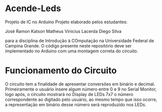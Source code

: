 # Acende-Leds
Projeto de IC no Arduino
Projeto elaborado pelos estudantes:

  José Ramon
  Katson Matheus
  Vinicius Lacerda
  Diego Silva

para a disciplina de Introdução à COmputação na Universidade Federal de Campina Grande.
O código presente neste repositório deve ser implementado no Arduino com uma montagem correta
do circuito.

# Funcionamento do Circuito

O circuito tem a finalidade de apresentar conversões em binário e decimal.
Primeiramente o usuário insere algum número entre 0 e 9 no Serial Monitor,
logo após, o circuito mostrará no Display de LEDs 7x7 o número correspondente
ao digitado pelo usuário, ao mesmo tempo que isso ocorre, a representação em
binário desse número será reproduzido nos LEDs.
